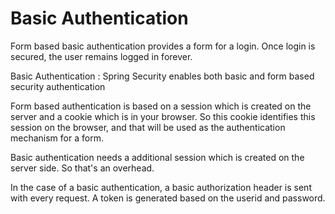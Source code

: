# Basic Authentication

Form based basic authentication provides a form for a login. Once login is secured, the user remains
logged in forever.

Basic Authentication : Spring Security enables both basic and form based security authentication

Form based authentication is based on a session which is created on the server and a cookie which is in your browser.
So this cookie identifies this session on the browser, and that will be used as the authentication mechanism
for a form.

Basic authentication needs a additional session which is created on the server side. So that's an overhead.

In the case of a basic authentication, a basic authorization header is sent with every request. A token is generated based
on the userid and password.